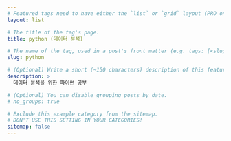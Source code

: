 ```yaml
---
# Featured tags need to have either the `list` or `grid` layout (PRO only).
layout: list

# The title of the tag's page.
title: python (데이터 분석)

# The name of the tag, used in a post's front matter (e.g. tags: [<slug>]).
slug: python

# (Optional) Write a short (~150 characters) description of this featured tag.
description: >
  데이터 분석을 위한 파이썬 공부

# (Optional) You can disable grouping posts by date.
# no_groups: true

# Exclude this example category from the sitemap.
# DON'T USE THIS SETTING IN YOUR CATEGORIES!
sitemap: false
---
```

